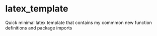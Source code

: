 # latex_template
Quick minimal latex template that contains my commmon new function definitions and package imports
